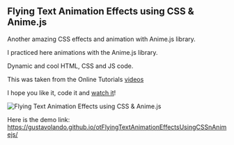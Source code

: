 ## Flying Text Animation Effects using CSS & Anime.js

Another amazing CSS effects and animation with Anime.js library.

I practiced here animations with the Anime.js library.

Dynamic and cool HTML, CSS and JS code.

This was taken from the Online Tutorials [videos](https://www.youtube.com/watch?v=GWLB00EvhE8)

I hope you like it, code it and [watch it](https://gustavolando.github.io/otFlyingTextAnimationEffectsUsingCSSnAnimejs/)!

![Flying Text Animation Effects using CSS & Anime.js](https://gustavolando.github.io/otFlyingTextAnimationEffectsUsingCSSnAnimejs/CSS%20Only%20Animated%20Background%20Effects.png)

Here is the demo link:  https://gustavolando.github.io/otFlyingTextAnimationEffectsUsingCSSnAnimejs/
